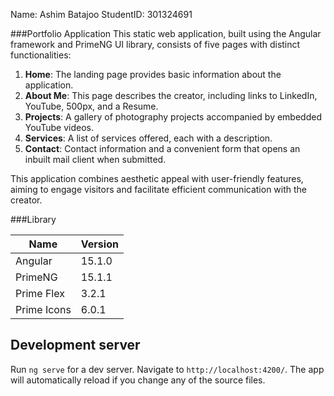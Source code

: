 Name: Ashim Batajoo
StudentID: 301324691

###Portfolio Application
This static web application, built using the Angular framework and PrimeNG UI library, consists of five pages with distinct functionalities:

1. **Home**: The landing page provides basic information about the application.
2. **About Me**: This page describes the creator, including links to LinkedIn, YouTube, 500px, and a Resume.
3. **Projects**: A gallery of photography projects accompanied by embedded YouTube videos.
4. **Services**: A list of services offered, each with a description.
5. **Contact**: Contact information and a convenient form that opens an inbuilt mail client when submitted.

This application combines aesthetic appeal with user-friendly features, aiming to engage visitors and facilitate efficient communication with the creator.

###Library
                    
Name | Version
------------- | -------------
Angular  | 15.1.0
PrimeNG  | 15.1.1
Prime Flex  | 3.2.1
Prime Icons  | 6.0.1

## Development server

Run `ng serve` for a dev server. Navigate to `http://localhost:4200/`. The app will automatically reload if you change any of the source files.